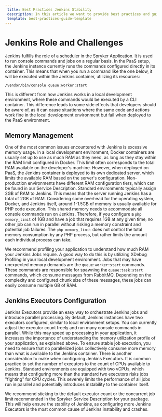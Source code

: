 ```yaml
---
 title: Best Practises Jenkins Stability
 description: In this article we want to provide best practices and guidance on how to improve the stability of the scheduler component.
 template: best-practices-guide-template
---
```


# Jenkins Role and Challenges

Jenkins fulfills the role of a scheduler in the Spryker Application. It is used to run console commands and jobs on a regular basis. In the PaaS setup, the Jenkins instance currently runs the commands configured directly in its container. This means that when you run a command like the one below, it will be executed within the Jenkins container, utilizing its resources:

```
/vendor/bin/console queue:worker:start
```

This is different from how Jenkins works in a local development environment, where these commands would be executed by a CLI container. This difference leads to some side effects that developers should be aware of, as it can cause situations where the same code and actions work fine in the local development environment but fail when deployed to the PaaS environment.

## Memory Management

One of the most common issues encountered with Jenkins is excessive memory usage. In a local development environment, Docker containers are usually set up to use as much RAM as they need, as long as they stay within the RAM limit configured in Docker. This limit often corresponds to the total RAM available on the developer's machine. However, when deployed on PaaS, the Jenkins container is deployed to its own dedicated server, which limits the available RAM based on the server's configuration. Non-production environments have different RAM configuration tiers, which can be found in our Service Description. Standard environments typically assign 2GB of RAM to Jenkins. This means that the server running Jenkins has a total of 2GB of RAM. Considering some overhead for the operating system, Docker, and Jenkins itself, around 1-1.5GB of memory is usually available for PHP code execution. This shared memory needs to accommodate all console commands run on Jenkins. Therefore, if you configure a `php memory_limit` of 1GB and have a job that requires 1GB at any given time, no other job can run in parallel without risking a memory constraint and potential job failures. The `php memory_limit` does not control the total memory consumption by any PHP process, but rather limits the amount each individual process can take.

We recommend profiling your application to understand how much RAM your Jenkins Jobs require. A good way to do this is by utilizing XDebug Profiling in your local development environment. Jobs that may have unexpected memory demands are the `queue:worker:start` commands. These commands are responsible for spawning the `queue:task:start` commands, which consume messages from RabbitMQ. Depending on the complexity and configured chunk size of these messages, these jobs can easily consume multiple GB of RAM.

## Jenkins Executors Configuration

Jenkins Executors provide an easy way to orchestrate Jenkins jobs and introduce parallel processing. By default, Jenkins instances have two executors configured, similar to local environment setups. You can currently adjust the executor count freely and run many console commands in parallel. While this may speed up processing in your application, it increases the importance of understanding the memory utilization profile of your application, as explained above. To ensure stable job execution, you need to ensure that no parallelized jobs collectively consume more memory than what is available to the Jenkins container. There is another consideration to make when configuring Jenkins Executors. It is common practice to set the number of executors to the count of CPUs available to Jenkins. Standard environments are equipped with two vCPUs, which means that configuring more than the standard two executors risks jobs "fighting" for CPU cycles. This severely limits the performance of all jobs run in parallel and potentially introduces instability to the container itself.

We recommend sticking to the default executor count or the concurrent job limit recommended in the Spryker Service Description for your package. This will help ensure the stability of Jenkins, as configuring more Jenkins Executors is the most common cause of Jenkins instability and crashes.
